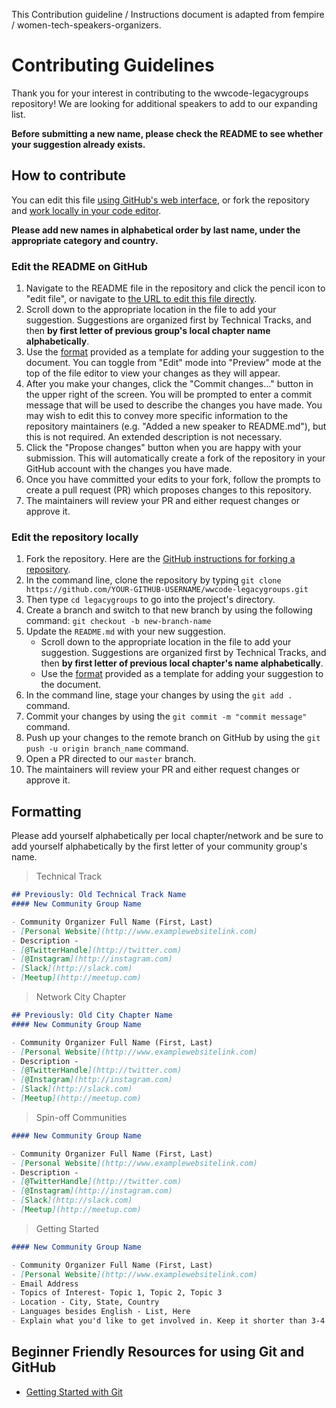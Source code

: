 This Contribution guideline / Instructions document is adapted from fempire / women-tech-speakers-organizers.

# Contributing Guidelines

Thank you for your interest in contributing to the wwcode-legacygroups repository! We are looking for additional speakers to add to our expanding list.

**Before submitting a new name, please check the README to see whether your suggestion already exists.**

## How to contribute

You can edit this file [using GitHub's web interface](#edit-the-readme-on-github), or fork the repository and [work locally in your code editor](#edit-the-repository-locally).

**Please add new names in alphabetical order by last name, under the appropriate category and country.**

### Edit the README on GitHub

1. Navigate to the README file in the repository and click the pencil icon to "edit file", or navigate to [the URL to edit this file directly](https://github.com/gravitytrope/wwcode-legacygroups/edit/main/README.md).
2. Scroll down to the appropriate location in the file to add your suggestion. Suggestions are organized first by Technical Tracks, and then **by first letter of previous group's local chapter name alphabetically**.
3. Use the [format](#formatting) provided as a template for adding your suggestion to the document. You can toggle from "Edit" mode into "Preview" mode at the top of the file editor to view your changes as they will appear.
4. After you make your changes, click the "Commit changes..." button in the upper right of the screen. You will be prompted to enter a commit message that will be used to describe the changes you have made. You may wish to edit this to convey more specific information to the repository maintainers (e.g. "Added a new speaker to README.md"), but this is not required. An extended description is not necessary.
5. Click the "Propose changes" button when you are happy with your submission. This will automatically create a fork of the repository in your GitHub account with the changes you have made.
6. Once you have committed your edits to your fork, follow the prompts to create a pull request (PR) which proposes changes to this repository.
7. The maintainers will review your PR and either request changes or approve it.

### Edit the repository locally

1. Fork the repository. Here are the [GitHub instructions for forking a repository](https://docs.github.com/en/get-started/quickstart/fork-a-repo).
2. In the command line, clone the repository by typing `git clone https://github.com/YOUR-GITHUB-USERNAME/wwcode-legacygroups.git`
3. Then type `cd legacygroups` to go into the project's directory.
4. Create a branch and switch to that new branch by using the following command: `git checkout -b new-branch-name`
5. Update the `README.md` with your new suggestion.
   - Scroll down to the appropriate location in the file to add your suggestion. Suggestions are organized first by Technical Tracks, and then **by first letter of previous local chapter's name alphabetically**.
   - Use the [format](#formatting) provided as a template for adding your suggestion to the document.
6. In the command line, stage your changes by using the `git add .` command.
7. Commit your changes by using the `git commit -m "commit message"` command.
8. Push up your changes to the remote branch on GitHub by using the `git push -u origin branch_name` command.
9. Open a PR directed to our `master` branch.
10. The maintainers will review your PR and either request changes or approve it.

## Formatting

Please add yourself alphabetically per local chapter/network and be sure to add yourself alphabetically by the first letter of your community group's name.

> Technical Track

```markdown
## Previously: Old Technical Track Name
#### New Community Group Name

- Community Organizer Full Name (First, Last)
- [Personal Website](http://www.examplewebsitelink.com)
- Description - 
- [@TwitterHandle](http://twitter.com)
- [@Instagram](http://instagram.com)
- [Slack](http://slack.com)
- [Meetup](http://meetup.com)
```

> Network City Chapter

```markdown
## Previously: Old City Chapter Name
#### New Community Group Name

- Community Organizer Full Name (First, Last)
- [Personal Website](http://www.examplewebsitelink.com)
- Description - 
- [@TwitterHandle](http://twitter.com)
- [@Instagram](http://instagram.com)
- [Slack](http://slack.com)
- [Meetup](http://meetup.com)
```

> Spin-off Communities

```markdown
#### New Community Group Name

- Community Organizer Full Name (First, Last)
- [Personal Website](http://www.examplewebsitelink.com)
- Description - 
- [@TwitterHandle](http://twitter.com)
- [@Instagram](http://instagram.com)
- [Slack](http://slack.com)
- [Meetup](http://meetup.com)
```

> Getting Started

```markdown
#### New Community Group Name

- Community Organizer Full Name (First, Last)
- [Personal Website](http://www.examplewebsitelink.com)
- Email Address
- Topics of Interest- Topic 1, Topic 2, Topic 3
- Location - City, State, Country
- Languages besides English - List, Here
- Explain what you'd like to get involved in. Keep it shorter than 3-4 sentences.
```

## Beginner Friendly Resources for using Git and GitHub

- [Getting Started with Git](https://www.thisdot.co/blog/getting-started-with-git)
